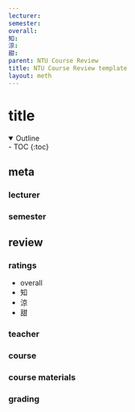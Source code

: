```yaml
---
lecturer: 
semester: 
overall: 
知: 
涼: 
甜:
parent: NTU Course Review
title: NTU Course Review template
layout: meth
---
```

# title
<details open markdown="block">
  <summary>
    Outline
  </summary>
- TOC
{:toc}
</details>

## meta
### lecturer
### semester 
## review
### ratings
- overall
- 知
- 涼
- 甜

### teacher
### course
### course materials
### grading